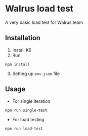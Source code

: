 # Walrus load test

A very basic load test for Walrus team

## Installation

1. Install K6
2. Run
```
npm install
```
3. Setting up `env.json` file

## Usage

- For single iteration 

```
npm run single-test
```

- For load testing 

```
npm run load-test
```
